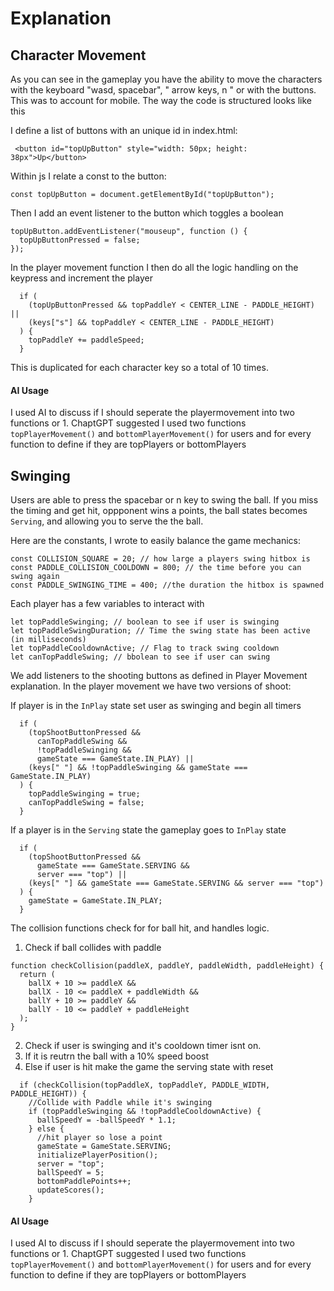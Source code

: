 # Explanation

## Character Movement

As you can see in the gameplay you have the ability to move the characters with the keyboard "wasd, spacebar", " arrow keys, n " or with the buttons. This was to account for mobile.
The way the code is structured looks like this

I define a list of buttons with an unique id in index.html:

```
 <button id="topUpButton" style="width: 50px; height: 38px">Up</button>
```

Within js I relate a const to the button:

```
const topUpButton = document.getElementById("topUpButton");
```

Then I add an event listener to the button which toggles a boolean

```
topUpButton.addEventListener("mouseup", function () {
  topUpButtonPressed = false;
});
```

In the player movement function I then do all the logic handling on the keypress and increment the player

```
  if (
    (topUpButtonPressed && topPaddleY < CENTER_LINE - PADDLE_HEIGHT) ||
    (keys["s"] && topPaddleY < CENTER_LINE - PADDLE_HEIGHT)
  ) {
    topPaddleY += paddleSpeed;
  }
```

This is duplicated for each character key so a total of 10 times.

#### AI Usage

I used AI to discuss if I should seperate the playermovement into two functions or 1. ChaptGPT suggested I used two functions `topPlayerMovement()` and `bottomPlayerMovement()` for users and for every function to define if they are topPlayers or bottomPlayers

## Swinging

Users are able to press the spacebar or n key to swing the ball. If you miss the timing and get hit, oppponent wins a points, the ball states becomes `Serving`, and allowing you to serve the the ball.

Here are the constants, I wrote to easily balance the game mechanics:

```
const COLLISION_SQUARE = 20; // how large a players swing hitbox is
const PADDLE_COLLISION_COOLDOWN = 800; // the time before you can swing again
const PADDLE_SWINGING_TIME = 400; //the duration the hitbox is spawned
```

Each player has a few variables to interact with

```
let topPaddleSwinging; // boolean to see if user is swinging
let topPaddleSwingDuration; // Time the swing state has been active (in milliseconds)
let topPaddleCooldownActive; // Flag to track swing cooldown
let canTopPaddleSwing; // bbolean to see if user can swing
```

We add listeners to the shooting buttons as defined in Player Movement explanation. In the player movement we have two versions of shoot:

If player is in the `InPlay` state set user as swinging and begin all timers

```
  if (
    (topShootButtonPressed &&
      canTopPaddleSwing &&
      !topPaddleSwinging &&
      gameState === GameState.IN_PLAY) ||
    (keys[" "] && !topPaddleSwinging && gameState === GameState.IN_PLAY)
  ) {
    topPaddleSwinging = true;
    canTopPaddleSwing = false;
  }
```

If a player is in the `Serving` state the gameplay goes to `InPlay` state

```
  if (
    (topShootButtonPressed &&
      gameState === GameState.SERVING &&
      server === "top") ||
    (keys[" "] && gameState === GameState.SERVING && server === "top")
  ) {
    gameState = GameState.IN_PLAY;
  }
```

The collision functions check for for ball hit, and handles logic.

1. Check if ball collides with paddle

```
function checkCollision(paddleX, paddleY, paddleWidth, paddleHeight) {
  return (
    ballX + 10 >= paddleX &&
    ballX - 10 <= paddleX + paddleWidth &&
    ballY + 10 >= paddleY &&
    ballY - 10 <= paddleY + paddleHeight
  );
}
```

2. Check if user is swinging and it's cooldown timer isnt on.
3. If it is reutrn the ball with a 10% speed boost
4. Else if user is hit make the game the serving state with reset

```
  if (checkCollision(topPaddleX, topPaddleY, PADDLE_WIDTH, PADDLE_HEIGHT)) {
    //Collide with Paddle while it's swinging
    if (topPaddleSwinging && !topPaddleCooldownActive) {
      ballSpeedY = -ballSpeedY * 1.1;
    } else {
      //hit player so lose a point
      gameState = GameState.SERVING;
      initializePlayerPosition();
      server = "top";
      ballSpeedY = 5;
      bottomPaddlePoints++;
      updateScores();
    }
```

#### AI Usage

I used AI to discuss if I should seperate the playermovement into two functions or 1. ChaptGPT suggested I used two functions `topPlayerMovement()` and `bottomPlayerMovement()` for users and for every function to define if they are topPlayers or bottomPlayers
